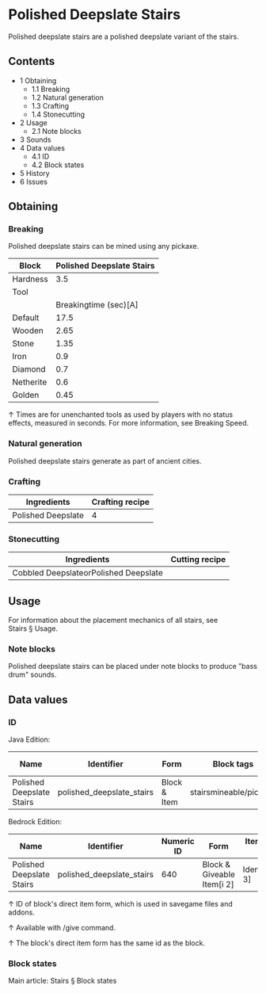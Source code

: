 # Polished Deepslate Stairs
Polished deepslate stairs are a polished deepslate variant of the stairs.

## Contents
- 1 Obtaining
	- 1.1 Breaking
	- 1.2 Natural generation
	- 1.3 Crafting
	- 1.4 Stonecutting
- 2 Usage
	- 2.1 Note blocks
- 3 Sounds
- 4 Data values
	- 4.1 ID
	- 4.2 Block states
- 5 History
- 6 Issues

## Obtaining
### Breaking
Polished deepslate stairs can be mined using any pickaxe.

| Block     | Polished Deepslate Stairs |
|-----------|---------------------------|
| Hardness  | 3.5                       |
| Tool      |                           |
|           | Breakingtime (sec)[A]     |
| Default   | 17.5                      |
| Wooden    | 2.65                      |
| Stone     | 1.35                      |
| Iron      | 0.9                       |
| Diamond   | 0.7                       |
| Netherite | 0.6                       |
| Golden    | 0.45                      |


↑ Times are for unenchanted tools as used by players with no status effects, measured in seconds. For more information, see Breaking Speed.


### Natural generation
Polished deepslate stairs generate as part of ancient cities.

### Crafting
| Ingredients        | Crafting recipe |
|--------------------|-----------------|
| Polished Deepslate | 4               |

### Stonecutting
| Ingredients                           | Cutting recipe |
|---------------------------------------|----------------|
| Cobbled DeepslateorPolished Deepslate |                |

## Usage
For information about the placement mechanics of all stairs, see Stairs § Usage.

### Note blocks
Polished deepslate stairs can be placed under note blocks to produce "bass drum" sounds.

## Data values
### ID
Java Edition:

| Name                      | Identifier                | Form         | Block tags             | Item tags | Translation key                           |
|---------------------------|---------------------------|--------------|------------------------|-----------|-------------------------------------------|
| Polished Deepslate Stairs | polished_deepslate_stairs | Block & Item | stairsmineable/pickaxe | stairs    | block.minecraft.polished_deepslate_stairs |

Bedrock Edition:

| Name                      | Identifier                | Numeric ID | Form                       | Item ID[i 1]   | Translation key                     |
|---------------------------|---------------------------|------------|----------------------------|----------------|-------------------------------------|
| Polished Deepslate Stairs | polished_deepslate_stairs | 640        | Block & Giveable Item[i 2] | Identical[i 3] | tile.polished_deepslate_stairs.name |


↑ ID of block's direct item form, which is used in savegame files and addons.

↑ Available with /give command.

↑ The block's direct item form has the same id as the block.


### Block states
Main article: Stairs § Block states

